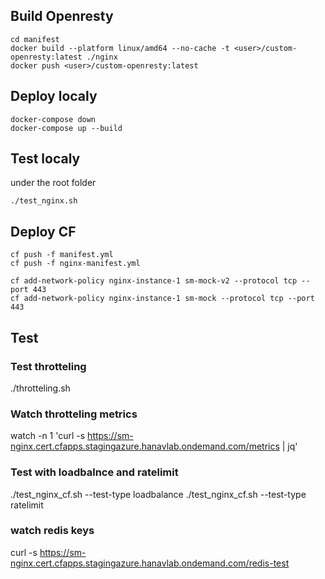 ## Build Openresty
```
cd manifest
docker build --platform linux/amd64 --no-cache -t <user>/custom-openresty:latest ./nginx
docker push <user>/custom-openresty:latest
```

## Deploy localy
```
docker-compose down
docker-compose up --build
```

## Test localy
under the root folder
```
./test_nginx.sh 
```

## Deploy CF
```
cf push -f manifest.yml
cf push -f nginx-manifest.yml

cf add-network-policy nginx-instance-1 sm-mock-v2 --protocol tcp --port 443
cf add-network-policy nginx-instance-1 sm-mock --protocol tcp --port 443
```

## Test
### Test throtteling
./throtteling.sh
### Watch throtteling metrics
watch -n 1 'curl -s https://sm-nginx.cert.cfapps.stagingazure.hanavlab.ondemand.com/metrics | jq'

### Test with loadbalnce and ratelimit
./test_nginx_cf.sh --test-type loadbalance
./test_nginx_cf.sh --test-type ratelimit

### watch redis keys
curl -s https://sm-nginx.cert.cfapps.stagingazure.hanavlab.ondemand.com/redis-test




